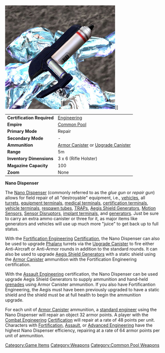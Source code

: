 ![](/images/Nano_dispenser.jpg "fig:Nano_dispenser.jpg")\]\]

|                            |                                                                                                  |
| -------------------------- | ------------------------------------------------------------------------------------------------ |
| **Certification Required** | [Engineering](/Engineering "wikilink")                                                           |
| **Empire**                 | [Common Pool](/Common_Pool "wikilink")                                                           |
| **Primary Mode**           | Repair                                                                                           |
| **Secondary Mode**         | \-                                                                                               |
| **Ammunition**             | [Armor Canister](/Armor_Canister "wikilink") or [Upgrade Canister](/Upgrade_Canister "wikilink") |
| **Range**                  | 5m                                                                                               |
| **Inventory Dimensions**   | 3 x 6 (Rifle Holster)                                                                            |
| **Magazine Capacity**      | 100                                                                                              |
| **Zoom**                   | None                                                                                             |

**Nano Dispenser**

The [Nano Dispenser](/Nano_Dispenser "wikilink") (commonly referred to as
the _glue gun_ or _repair gun_) allows for field repair of all
"destroyable" equipment, i.e., [vehicles](/Vehicle "wikilink"), all
[turrets](/Turret "wikilink"), [equipment
terminals](/Equipment_Terminal "wikilink"), [medical
terminals](/Medical_Terminal "wikilink"), [certification
terminals](/Certification_Terminal "wikilink"), [vehicle
terminals](/Vehicle_Terminal "wikilink"), [respawn
tubes](/Respawn_Tube "wikilink"), [TRAPs](/TRAP "wikilink"), [Aegis Shield
Generators](/Aegis_Shield_Generator "wikilink"), [Motion
Sensors](/ACE#Motion_Sensor_Alarm "wikilink"), [Sensor
Disruptors](/Sensor_Disruptor "wikilink"), [implant
terminals](/Implant_Terminal "wikilink"), and
[generators](/Generator "wikilink"). Just be sure to carry an extra ammo
canister or three for it, as major items like generators and vehicles
will use up much more "juice" to get back up to full status.

With the [Fortification
Engineering](/Fortification_Engineering "wikilink")
[Certification](/Certification "wikilink"), the Nano Dispenser can also
be used to upgrade [Phalanx](/Phalanx "wikilink") turrets via the
[Upgrade Canister](/Upgrade_Canister "wikilink") to fire either
Anti-Aircraft or Anti-Armor rounds in addition to the standard rounds.
It can also be used to upgrade [Aegis Shield
Generators](/Aegis_Shield_Generator "wikilink") with a static shield
using the [Armor Canister](/Armor_Canister "wikilink") ammunition with
the Fortification Engineering certification.

With the [Assault Engineering](/Assault_Engineering "wikilink")
certification, the Nano Dispenser can be used upgrade Aegis Shield
Generators to supply ammunition and hand-held
[grenades](/grenade "wikilink") using Armor Canister ammunition. If you
also have Fortificantion Engineering, the Aegis must have been
previously upgraded to have a static shield and the shield must be at
full health to begin the ammunition upgrade.

For each unit of [Armor Canister](/Armor_Canister "wikilink") ammunition,
a [standard engineer](/Engineering "wikilink") using the Nano Dispenser
will repair an object 32 armor points. A player with the [Combat
Engineering](/Combat_Engineering "wikilink")
[Certification](/Certification "wikilink") will repair at a rate of 48
points per unit. Characters with
[Fortification](/Fortification_Engineering "wikilink"),
[Assault](/Assault_Engineering "wikilink"), or [Advanced
Engineering](/Advanced_Engineering "wikilink") have the highest Nano
Dispenser efficiency, repairing at a rate of 64 armor points per unit of
ammunition.

[Category:Game Items](/Category:Game_Items "wikilink")
[Category:Weapons](/Category:Weapons "wikilink") [Category:Common Pool
Weapons](/Category:Common_Pool_Weapons "wikilink")

